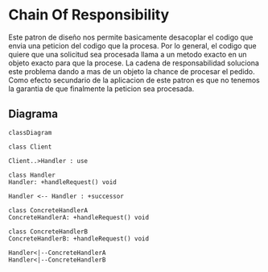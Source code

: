 # Chain Of Responsibility
Este patron de diseño nos permite basicamente desacoplar el codigo que envia una peticion del codigo que la procesa.
Por lo general, el codigo que quiere que una solicitud sea procesada llama a un metodo exacto en un objeto exacto para que la procese. La cadena de responsabilidad soluciona este problema dando a mas de un objeto la chance de procesar el pedido.
Como efecto secundario de la aplicacion de este patron es que no tenemos la garantia de que finalmente la peticion sea procesada.

## Diagrama

```mermaid
classDiagram

class Client

Client..>Handler : use

class Handler
Handler: +handleRequest() void

Handler <-- Handler : +successor

class ConcreteHandlerA
ConcreteHandlerA: +handleRequest() void

class ConcreteHandlerB
ConcreteHandlerB: +handleRequest() void

Handler<|--ConcreteHandlerA
Handler<|--ConcreteHandlerB
```

